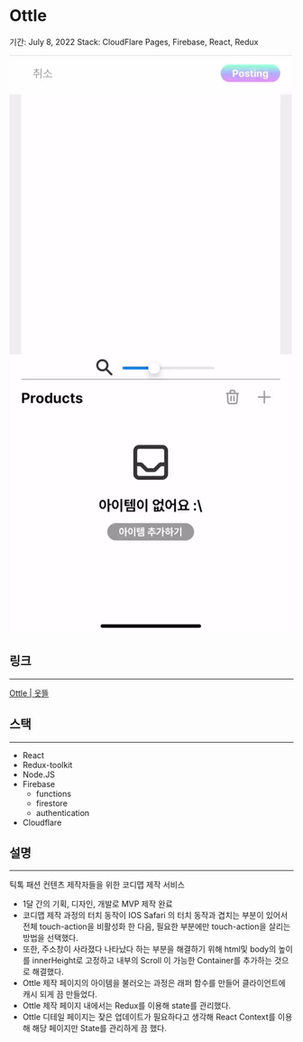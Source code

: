 # Ottle

기간: July 8, 2022
Stack: CloudFlare Pages, Firebase, React, Redux

![making.webp](Ottle%2029aafe547d1e4891bd849651eb560165/making.webp)

## 링크

---

[Ottle | 옷뜰](https://ottle.io/profile)

## 스택

---

- React
- Redux-toolkit
- Node.JS
- Firebase
    - functions
    - firestore
    - authentication
- Cloudflare

## 설명

---

틱톡 패션 컨텐츠 제작자들을 위한 코디맵 제작 서비스

- 1달 간의 기획, 디자인, 개발로 MVP 제작 완료
- 코디맵 제작 과정의 터치 동작이 IOS Safari 의 터치 동작과 겹치는 부분이 있어서 전체 touch-action을 비활성화 한 다음, 필요한 부분에만 touch-action을 살리는 방법을 선택했다.
- 또한, 주소창이 사라졌다 나타났다 하는 부분을 해결하기 위해 html및 body의 높이를 innerHeight로 고정하고 내부의 Scroll 이 가능한 Container를 추가하는 것으로 해결했다.
- Ottle 제작 페이지의 아이템을 불러오는 과정은 래퍼 함수를 만들어 클라이언트에 캐시 되게 끔 만들었다.
- Ottle 제작 페이지 내에서는 Redux를 이용해 state를 관리했다.
- Ottle 디테일 페이지는 잦은 업데이트가 필요하다고 생각해 React Context를 이용해 해당 페이지만 State를 관리하게 끔 했다.